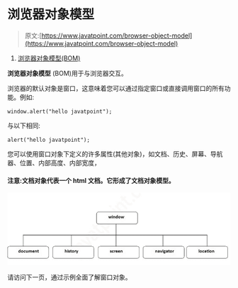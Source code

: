 # 浏览器对象模型

> 原文:[https://www.javatpoint.com/browser-object-model](https://www.javatpoint.com/browser-object-model)

1.  [浏览器对象模型(BOM)](#)

**浏览器对象模型** (BOM)用于与浏览器交互。

浏览器的默认对象是窗口，这意味着您可以通过指定窗口或直接调用窗口的所有功能。例如:

```
window.alert("hello javatpoint");

```

与以下相同:

```
alert("hello javatpoint");

```

您可以使用窗口对象下定义的许多属性(其他对象)，如文档、历史、屏幕、导航器、位置、内部高度、内部宽度，

#### 注意:文档对象代表一个 html 文档。它形成了文档对象模型。

![javascript object model](img/91133d7a2f379985a81033a30a3dbd5f.png)

请访问下一页，通过示例全面了解窗口对象。